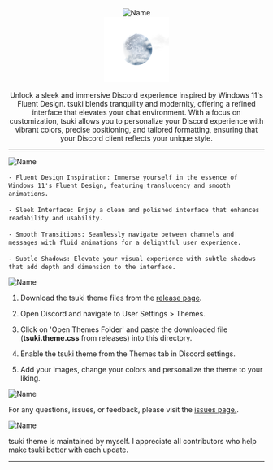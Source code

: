 <div align="center">

<img alt="Name" src="https://img.shields.io/badge/tsuki-A8C1E9?style=for-the-badge">
<br>
<img alt="tsukimoon" src="img/tsukimoon.png" width="128px">

Unlock a sleek and immersive Discord experience inspired by Windows 11's Fluent Design. tsuki blends tranquility and modernity, offering a refined interface that elevates your chat environment. With a focus on customization, tsuki allows you to personalize your Discord experience with vibrant colors, precise positioning, and tailored formatting, ensuring that your Discord client reflects your unique style.

</div>

---

<img alt="Name" src="https://img.shields.io/badge/Features-A8C1E9?style=for-the-badge">

```
- Fluent Design Inspiration: Immerse yourself in the essence of Windows 11's Fluent Design, featuring translucency and smooth animations.
  
- Sleek Interface: Enjoy a clean and polished interface that enhances readability and usability.

- Smooth Transitions: Seamlessly navigate between channels and messages with fluid animations for a delightful user experience.

- Subtle Shadows: Elevate your visual experience with subtle shadows that add depth and dimension to the interface.

```
<img alt="Name" src="https://img.shields.io/badge/Installation-A8C1E9?style=for-the-badge">

1. Download the tsuki theme files from the [release page](https://github.com/tsukidan/tsuki/releases).
  
2. Open Discord and navigate to User Settings > Themes.

3. Click on 'Open Themes Folder' and paste the downloaded file (**tsuki.theme.css** from releases) into this directory.

4. Enable the tsuki theme from the Themes tab in Discord settings.

5. Add your images, change your colors and personalize the theme to your liking.

<img alt="Name" src="https://img.shields.io/badge/Support-A8C1E9?style=for-the-badge">

For any questions, issues, or feedback, please visit the [issues page.](https://github.com/tsukidan/tsuki/issues).

<img alt="Name" src="https://img.shields.io/badge/Credits-A8C1E9?style=for-the-badge">

tsuki theme is maintained by myself. I appreciate all contributors who help make tsuki better with each update.

---

</div>
